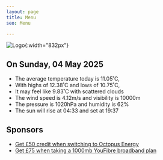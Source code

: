 ```yaml
---
layout: page
title: Menu
seo: Menu

---
```


![Logo](/images/logo.jpg){:width="832px"}

<!-- weather_marker starts -->
## On Sunday, 04 May 2025

- The average temperature today is 11.05˚C,
- With highs of 12.38˚C and lows of 10.75˚C,
- It may feel like 9.83˚C with scattered clouds
- The wind speed is 4.12m/s and visibility is 10000m
- The pressure is 1020hPa and humidity is 62%
- The sun will rise at 04:33 and set at 19:37

<!-- weather_marker ends -->

## Sponsors

- [Get £50 credit when switching to Octopus Energy](https://bit.ly/3oD1nnS)
- [Get £75 when taking a 1000mb YouFibre broadband plan](https://aklam.io/91zWhU?)

